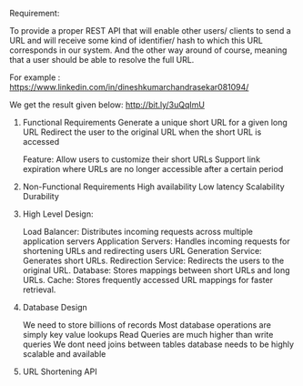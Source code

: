 Requirement:

To provide a proper REST API that will enable other users/ clients to send a
URL and will receive some kind of identifier/ hash to which this URL corresponds
in our system. And the other way around of course, meaning that a user should be
able to resolve the full URL.


For example :
https://www.linkedin.com/in/dineshkumarchandrasekar081094/

We get the result given below:
http://bit.ly/3uQqImU 

1. Functional Requirements
   Generate a unique short URL for a given long URL
   Redirect the user to the original URL when the short URL is accessed

   Feature:
   Allow users to customize their short URLs 
   Support link expiration where URLs are no longer accessible after a certain period


2. Non-Functional Requirements
   High availability 
   Low latency 
   Scalability
   Durability
   

3. High Level Design:

   Load Balancer: Distributes incoming requests across multiple application servers
   Application Servers: Handles incoming requests for shortening URLs and redirecting users
   URL Generation Service: Generates short URLs.
   Redirection Service: Redirects the users to the original URL.
   Database: Stores mappings between short URLs and long URLs.
   Cache: Stores frequently accessed URL mappings for faster retrieval.

4. Database Design
   
   We need to store billions of records 
   Most database operations are simply key value lookups 
   Read Queries are much higher than write queries 
   We dont need joins between tables
   database needs to be highly scalable and available

5. URL Shortening API





